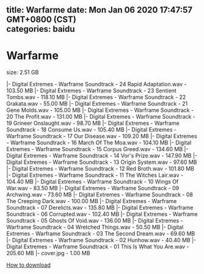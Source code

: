 
title: Warfarme
date: Mon Jan 06 2020 17:47:57 GMT+0800 (CST)    
categories: baidu
---

# Warfarme
size: 2.51 GB
 
 
|- Digital Extremes - Warframe Soundtrack - 24 Rapid Adaptation.wav - 103.50 MB
|- Digital Extremes - Warframe Soundtrack - 23 Sentient Tombs.wav - 118.10 MB
|- Digital Extremes - Warframe Soundtrack - 22 Grakata.wav - 55.00 MB
|- Digital Extremes - Warframe Soundtrack - 21 Gene Molds.wav - 105.00 MB
|- Digital Extremes - Warframe Soundtrack - 20 The Profit.wav - 131.00 MB
|- Digital Extremes - Warframe Soundtrack - 19 Grineer Onslaught.wav - 98.70 MB
|- Digital Extremes - Warframe Soundtrack - 18 Consume Us.wav - 105.40 MB
|- Digital Extremes - Warframe Soundtrack - 17 Our Disease.wav - 109.20 MB
|- Digital Extremes - Warframe Soundtrack - 16 March Of The Moa.wav - 104.10 MB
|- Digital Extremes - Warframe Soundtrack - 15 Corpus Greed.wav - 134.60 MB
|- Digital Extremes - Warframe Soundtrack - 14 Vor's Prize.wav - 147.90 MB
|- Digital Extremes - Warframe Soundtrack - 13 Origin System.wav - 97.60 MB
|- Digital Extremes - Warframe Soundtrack - 12 Red Broth.wav - 101.80 MB
|- Digital Extremes - Warframe Soundtrack - 11 The Witches Lair.wav - 104.40 MB
|- Digital Extremes - Warframe Soundtrack - 10 Wings Of War.wav - 83.50 MB
|- Digital Extremes - Warframe Soundtrack - 09 Archwing.wav - 73.60 MB
|- Digital Extremes - Warframe Soundtrack - 08 The Creeping Dark.wav - 100.00 MB
|- Digital Extremes - Warframe Soundtrack - 07 Derelicts.wav - 135.80 MB
|- Digital Extremes - Warframe Soundtrack - 06 Corrupted.wav - 102.40 MB
|- Digital Extremes - Warframe Soundtrack - 05 Ghosts Of Void.wav - 136.00 MB
|- Digital Extremes - Warframe Soundtrack - 04 Wretched Things.wav - 50.50 MB
|- Digital Extremes - Warframe Soundtrack - 03 The Second Dream.wav - 69.60 MB
|- Digital Extremes - Warframe Soundtrack - 02 Hunhow.wav - 40.40 MB
|- Digital Extremes - Warframe Soundtrack - 01 This Is What You Are.wav - 205.60 MB
|- cover.jpg - 1.00 MB

[How to download](https://bpcam.bemobtrk.com/go/2ceec3aa-1ca2-46d6-b9ff-aaa5c184517c?jno=3002)